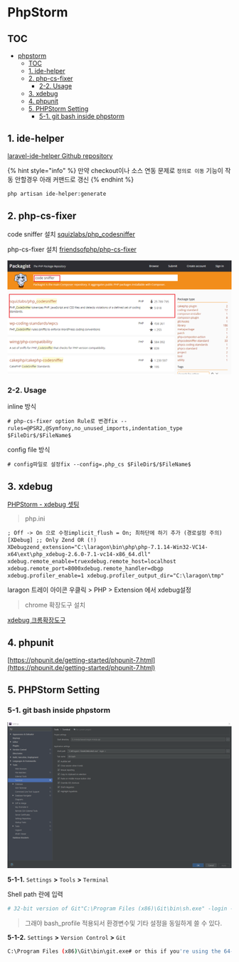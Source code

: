# PhpStorm

## TOC

* [phpstorm](phpstorm.md#phpstorm)
  * [TOC](phpstorm.md#toc)
  * [1. ide-helper](phpstorm.md#1-ide-helper)
  * [2. php-cs-fixer](phpstorm.md#2-php-cs-fixer)
    * [2-2. Usage](phpstorm.md#2-2-usage)
  * [3. xdebug](phpstorm.md#3-xdebug)
  * [4. phpunit](phpstorm.md#4-phpunit)
  * [5. PHPStorm Setting](phpstorm.md#5-phpstorm-setting)
    * [5-1. git bash inside phpstorm](phpstorm.md#5-1-git-bash-inside-phpstorm)

## 1. ide-helper

[laravel-ide-helper Github repository](https://github.com/barryvdh/laravel-ide-helper)

{% hint style="info" %}
만약 checkout이나 소스 연동 문제로 `정의로 이동` 기능이 작동 안할경우 아래 커맨드로 갱신
{% endhint %}

```bash
php artisan ide-helper:generate
```

## 2. php-cs-fixer

code sniffer 설치 [squizlabs/php\_codesniffer](https://packagist.org/packages/squizlabs/php_codesniffer)

php-cs-fixer 설치 [friendsofphp/php-cs-fixer](https://packagist.org/packages/friendsofphp/php-cs-fixer)

![code sniffer pc](../../.gitbook/assets/phpstorm_1.png)

### 2-2. Usage

inline 방식

```text
# php-cs-fixer option Rule로 변경fix --rules=@PSR2,@Symfony,no_unused_imports,indentation_type $FileDir$/$FileName$
```

config file 방식

```text
# config파일로 설정fix --config=.php_cs $FileDir$/$FileName$
```

## 3. xdebug

[PHPStorm - xdebug 셋팅](https://www.jetbrains.com/help/phpstorm/configuring-xdebug.html)

> php.ini

```markup
; Off -> On 으로 수정implicit_flush = On; 최하단에 하기 추가 (경로설정 주의)[XDebug] ;; Only Zend OR (!) XDebugzend_extension="C:\laragon\bin\php\php-7.1.14-Win32-VC14-x64\ext\php_xdebug-2.6.0-7.1-vc14-x86_64.dll" xdebug.remote_enable=truexdebug.remote_host=localhost xdebug.remote_port=8000xdebug.remote_handler=dbgp xdebug.profiler_enable=1 xdebug.profiler_output_dir="C:\laragon\tmp"
```

laragon 트레이 아이콘 우클릭 &gt; PHP &gt; Extension 에서 xdebug설정

> chrome 확장도구 설치

[xdebug 크롬확장도구](https://chrome.google.com/webstore/detail/xdebug-helper/eadndfjplgieldjbigjakmdgkmoaaaoc/related)

## 4. phpunit

[https://phpunit.de/getting-started/phpunit-7.html](https://phpunit.de/getting-started/phpunit-7.html)

## 5. PHPStorm Setting

### 5-1. git bash inside phpstorm

![](../../.gitbook/assets/22222.png)

**5-1-1.** `Settings` **&gt;** `Tools` **&gt;** `Terminal`

Shell path 란에 입력

```bash
# 32-bit version of Git"C:\Program Files (x86)\Git\bin\sh.exe" -login -i# 64-bit version of Git"C:\Program Files\Git\bin\sh.exe" -login -i
```

> 그래야 bash\_profile 적용되서 환경변수및 기타 설정을 동일하게 쓸 수 있다.

**5-1-2.** `Settings` **&gt;** `Version Control` **&gt;** `Git`

```bash
C:\Program Files (x86)\Git\bin\git.exe# or this if you're using the 64-bit version of Git:C:\Program Files\Git\bin\git.exe
```

